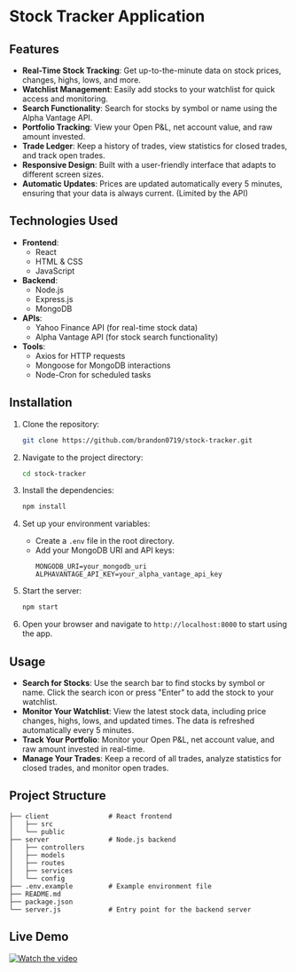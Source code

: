 # Stock Tracker Application

## Features

- **Real-Time Stock Tracking**: Get up-to-the-minute data on stock prices, changes, highs, lows, and more.
- **Watchlist Management**: Easily add stocks to your watchlist for quick access and monitoring.
- **Search Functionality**: Search for stocks by symbol or name using the Alpha Vantage API.
- **Portfolio Tracking**: View your Open P&L, net account value, and raw amount invested.
- **Trade Ledger**: Keep a history of trades, view statistics for closed trades, and track open trades.
- **Responsive Design**: Built with a user-friendly interface that adapts to different screen sizes.
- **Automatic Updates**: Prices are updated automatically every 5 minutes, ensuring that your data is always current. (Limited by the API)

## Technologies Used

- **Frontend**:
  - React
  - HTML & CSS
  - JavaScript
- **Backend**:
  - Node.js
  - Express.js
  - MongoDB
- **APIs**:
  - Yahoo Finance API (for real-time stock data)
  - Alpha Vantage API (for stock search functionality)
- **Tools**:
  - Axios for HTTP requests
  - Mongoose for MongoDB interactions
  - Node-Cron for scheduled tasks

## Installation

1. Clone the repository:
   ```bash
   git clone https://github.com/brandon0719/stock-tracker.git
   ```
2. Navigate to the project directory:
   ```bash
   cd stock-tracker
   ```
3. Install the dependencies:
   ```bash
   npm install
   ```
4. Set up your environment variables:
   - Create a `.env` file in the root directory.
   - Add your MongoDB URI and API keys:
     ```
     MONGODB_URI=your_mongodb_uri
     ALPHAVANTAGE_API_KEY=your_alpha_vantage_api_key
     ```

5. Start the server:
   ```bash
   npm start
   ```
6. Open your browser and navigate to `http://localhost:8000` to start using the app.

## Usage

- **Search for Stocks**: Use the search bar to find stocks by symbol or name. Click the search icon or press "Enter" to add the stock to your watchlist.
- **Monitor Your Watchlist**: View the latest stock data, including price changes, highs, lows, and updated times. The data is refreshed automatically every 5 minutes.
- **Track Your Portfolio**: Monitor your Open P&L, net account value, and raw amount invested in real-time.
- **Manage Your Trades**: Keep a record of all trades, analyze statistics for closed trades, and monitor open trades.

## Project Structure

```
├── client               # React frontend
│   ├── src
│   └── public
├── server               # Node.js backend
│   ├── controllers
│   ├── models
│   ├── routes
│   ├── services
│   └── config
├── .env.example         # Example environment file
├── README.md
├── package.json
└── server.js            # Entry point for the backend server
```

## Live Demo
[![Watch the video](https://img.youtube.com/vi/aFVVvgHG88M/maxresdefault.jpg)](https://www.youtube.com/watch?v=aFVVvgHG88M)
